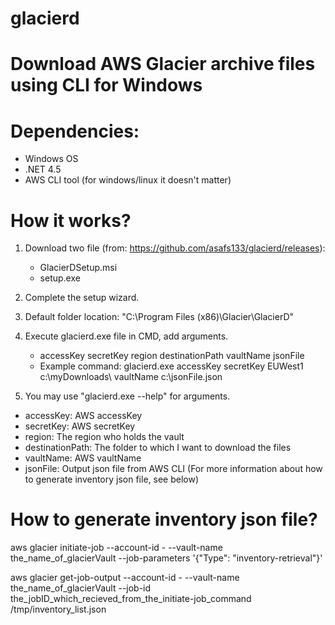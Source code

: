 # glacierd
Download AWS Glacier archive files using CLI for Windows
========================================================

Dependencies:
=============
- Windows OS
- .NET 4.5
- AWS CLI tool (for windows/linux it doesn't matter)

How it works?
=============
1. Download two file (from: https://github.com/asafs133/glacierd/releases):
   - GlacierDSetup.msi
   - setup.exe

2. Complete the setup wizard.

3. Default folder location: "C:\Program Files (x86)\Glacier\GlacierD\"

4. Execute glacierd.exe file in CMD, add arguments.
   * accessKey secretKey region destinationPath vaultName jsonFile
   * Example command: glacierd.exe accessKey secretKey EUWest1 c:\myDownloads\ vaultName c:\jsonFile.json

5. You may use "glacierd.exe --help" for arguments.

- accessKey: AWS accessKey
- secretKey: AWS secretKey
- region: The region who holds the vault
- destinationPath: The folder to which I want to download the files
- vaultName: AWS vaultName
- jsonFile: Output json file from AWS CLI (For more information about how to generate inventory json file, see below)

How to generate inventory json file?
====================================
aws glacier initiate-job --account-id - --vault-name the_name_of_glacierVault --job-parameters '{"Type": "inventory-retrieval"}'

aws glacier get-job-output --account-id - --vault-name the_name_of_glacierVault --job-id the_jobID_which_recieved_from_the_initiate-job_command /tmp/inventory_list.json
